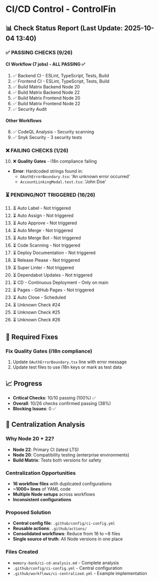 # CI/CD Control - ControlFin

## 📊 Check Status Report (Last Update: 2025-10-04 13:40)

### ✅ PASSING CHECKS (9/26)

#### CI Workflow (7 jobs) - ALL PASSING ✅

1. ✅ Backend CI - ESLint, TypeScript, Tests, Build
2. ✅ Frontend CI - ESLint, TypeScript, Tests, Build
3. ✅ Build Matrix Backend Node 20
4. ✅ Build Matrix Backend Node 22
5. ✅ Build Matrix Frontend Node 20
6. ✅ Build Matrix Frontend Node 22
7. ✅ Security Audit

#### Other Workflows

8. ✅ CodeQL Analysis - Security scanning
9. ✅ Snyk Security - 3 security tests

### ❌ FAILING CHECKS (1/26)

10. ❌ **Quality Gates** - i18n compliance failing

- **Error**: Hardcoded strings found in:
  - `OAuthErrorBoundary.tsx`: 'An unknown error occurred'
  - `AccountLinkingModal.test.tsx`: 'John Doe'

### ⏳ PENDING/NOT TRIGGERED (16/26)

11. ⏳ Auto Label - Not triggered
12. ⏳ Auto Assign - Not triggered
13. ⏳ Auto Approve - Not triggered
14. ⏳ Auto Merge - Not triggered
15. ⏳ Auto Merge Bot - Not triggered
16. ⏳ Code Scanning - Not triggered
17. ⏳ Deploy Documentation - Not triggered
18. ⏳ Release Please - Not triggered
19. ⏳ Super Linter - Not triggered
20. ⏳ Dependabot Updates - Not triggered
21. ⏳ CD - Continuous Deployment - Only on main
22. ⏳ Pages - GitHub Pages - Not triggered
23. ⏳ Auto Close - Scheduled
24. ⏳ Unknown Check #24
25. ⏳ Unknown Check #25
26. ⏳ Unknown Check #26

## 🔧 Required Fixes

### Fix Quality Gates (i18n compliance)

1. Update `OAuthErrorBoundary.tsx` line with error message
2. Update test files to use i18n keys or mark as test data

## 📈 Progress

- **Critical Checks**: 10/10 passing (100%) ✅
- **Overall**: 10/26 checks confirmed passing (38%)
- **Blocking Issues**: 0 ✅

## 🔧 Centralization Analysis

### **Why Node 20 + 22?**
- **Node 22**: Primary CI (latest LTS)
- **Node 20**: Compatibility testing (enterprise environments)
- **Build Matrix**: Tests both versions for safety

### **Centralization Opportunities**
- **16 workflow files** with duplicated configurations
- **~1000+ lines** of YAML code
- **Multiple Node setups** across workflows
- **Inconsistent configurations**

### **Proposed Solution**
- **Central config file**: `.github/config/ci-config.yml`
- **Reusable actions**: `.github/actions/`
- **Consolidated workflows**: Reduce from 16 to ~8 files
- **Single source of truth**: All Node versions in one place

### **Files Created**
- `memory-bank/ci-cd-analysis.md` - Complete analysis
- `.github/config/ci-config.yml` - Central configuration
- `.github/workflows/ci-centralized.yml` - Example implementation
